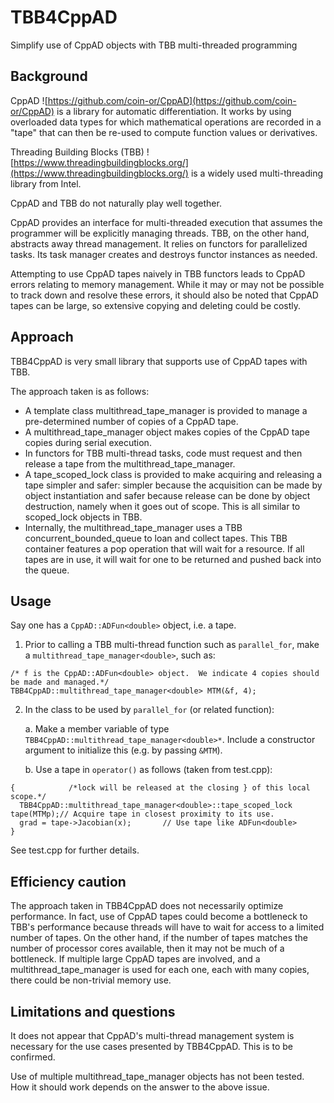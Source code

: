 # TBB4CppAD
Simplify use of CppAD objects with TBB multi-threaded programming

## Background
CppAD ![https://github.com/coin-or/CppAD](https://github.com/coin-or/CppAD) is a library for automatic differentiation.  It works by using overloaded data types for which mathematical operations are recorded in a "tape" that can then be re-used to compute function values or derivatives.

Threading Building Blocks (TBB) ![https://www.threadingbuildingblocks.org/](https://www.threadingbuildingblocks.org/) is a widely used multi-threading library from Intel.

CppAD and TBB do not naturally play well together.

CppAD provides an interface for multi-threaded execution that  assumes the programmer will be explicitly managing threads.  TBB, on the other hand, abstracts away thread management.   It relies on functors for parallelized tasks.  Its task manager creates and destroys functor instances as needed.

Attempting to use CppAD tapes naively in TBB functors leads to CppAD errors relating to memory management.  While it may or may not be possible to track down and resolve these errors, it should also be noted that CppAD tapes can be large, so extensive copying and deleting could be costly.

## Approach
TBB4CppAD is very small library that supports use of CppAD tapes with TBB.

The approach taken is as follows:

- A template class multithread\_tape\_manager is provided to manage a pre-determined number of copies of a CppAD tape.
- A  multithread\_tape\_manager object makes copies of the CppAD tape copies during serial execution.
- In functors for TBB multi-thread tasks, code must request and then release a tape from the multithread\_tape\_manager.
- A tape\_scoped\_lock class is provided to make acquiring and releasing a tape simpler and safer: simpler because the acquisition can be made by object instantiation and safer because release can be done by object destruction, namely when it goes out of scope.  This is all similar to scoped\_lock objects in TBB.
- Internally, the multithread\_tape\_manager uses a TBB concurrent\_bounded\_queue to loan and collect tapes.  This TBB container features a pop operation that will wait for a resource.  If all tapes are in use, it will wait for one to be returned and pushed back into the queue.

## Usage
Say one has a `CppAD::ADFun<double>` object, i.e. a tape.

1. Prior to calling a TBB multi-thread function such as `parallel_for`, make a `multithread_tape_manager<double>`, such as:

```{C++}
/* f is the CppAD::ADFun<double> object.  We indicate 4 copies should be made and managed.*/
TBB4CppAD::multithread_tape_manager<double> MTM(&f, 4);
```

2. In the class to be used by `parallel_for` (or related function):

    a. Make a member variable of type `TBB4CppAD::multithread_tape_manager<double>*`.  Include a constructor argument to initialize this (e.g. by passing `&MTM`).

    b. Use a tape in `operator()` as follows (taken from test.cpp):

```{C++}
{            /*lock will be released at the closing } of this local scope.*/
  TBB4CppAD::multithread_tape_manager<double>::tape_scoped_lock tape(MTMp);// Acquire tape in closest proximity to its use.
  grad = tape->Jacobian(x);       // Use tape like ADFun<double>
}
```


See test.cpp for further details.

## Efficiency caution
The approach taken in TBB4CppAD does not necessarily optimize performance.  In fact, use of CppAD tapes could become a bottleneck to TBB's performance because threads will have to wait for access to a limited number of tapes.  On the other hand, if the number of tapes matches the number of processor cores available, then it may not be much of a bottleneck.  If multiple large CppAD tapes are involved, and a multithread\_tape\_manager is used for each one, each with many copies, there could be non-trivial memory use.

## Limitations and questions
It does not appear that CppAD's multi-thread management system is necessary for the use cases presented by TBB4CppAD.   This is to be confirmed.

Use of multiple multithread\_tape\_manager objects has not been tested.  How it should work depends on the answer to the above issue.
